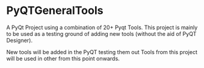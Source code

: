 # PyQTGeneralTools

A PyQt Project using a combination of 20+ Pyqt Tools. This project is mainly to be used as a testing ground of adding new tools (without the aid of PyQT Designer). 

New tools will be added in the PyQT testing them out 
Tools from this project will be used in other from this point onwards.
